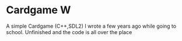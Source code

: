 # Cardgame W
A simple Cardgame (C++,SDL2) I wrote a few years ago while going to school.
Unfinished and the code is all over the place
